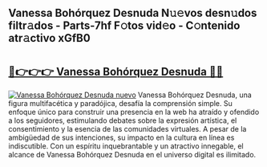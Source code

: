 ## Vanessa Bohórquez Desnuda N𝚞𝚎vos desn𝚞dos filtr𝚊dos - Parts-7hf F𝚘tos vid𝚎o - C𝚘ntenido atr𝚊ctivo xGfB0

# <h2><a href="http://mbdwlgj.tromn.icu/?c=Vanessa+Boh%c3%b3rquez+Desnuda">🔗👉👉👉 Vanessa Bohórquez Desnuda 🔗🔗</a></h2>

[![Vanessa Bohórquez Desnuda nuevo](https://i.imgur.com/pEAQMta.gif)](http://mbdwlgj.tromn.icu/?c=Vanessa+Boh%c3%b3rquez+Desnuda)
Vanessa Bohórquez Desnuda, una figura multifacética y paradójica, desafía la comprensión simple. Su enfoque único para construir una presencia en la web ha atraído y ofendido a los seguidores, estimulando debates sobre la expresión artística, el consentimiento y la esencia de las comunidades virtuales. A pesar de la ambigüedad de sus intenciones, su impacto en la cultura en línea es indiscutible. Con un espíritu inquebrantable y un atractivo innegable, el alcance de Vanessa Bohórquez Desnuda en el universo digital es ilimitado.
